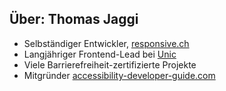 ## Über: Thomas Jaggi

- Selbständiger Entwickler, [responsive.ch](https://responsive.ch)
- Langjähriger Frontend-Lead bei [Unic](https://unic.com)
- Viele Barrierefreiheit-zertifizierte Projekte
- Mitgründer [accessibility-developer-guide.com](https://www.accessibility-developer-guide.com)
